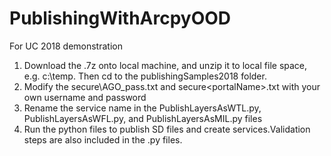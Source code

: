 # PublishingWithArcpyOOD
For UC 2018 demonstration


1. Download the .7z onto local machine, and unzip it to local file space, e.g. c:\temp. Then cd to the publishingSamples2018 folder.
2. Modify the secure\AGO_pass.txt and secure\<portalName>.txt with your own username and password
3. Rename the service name in the PublishLayersAsWTL.py, PublishLayersAsWFL.py, and PublishLayersAsMIL.py files
4. Run the python files to publish SD files and create services.Validation steps are also included in the .py files.
